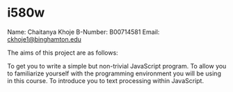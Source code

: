 # i580w

Name:		Chaitanya Khoje
B-Number:	B00714581
Email:		ckhoje1@binghamton.edu


The aims of this project are as follows:

To get you to write a simple but non-trivial JavaScript program.
To allow you to familiarize yourself with the programming environment you will be using in this course.
To introduce you to text processing within JavaScript.
